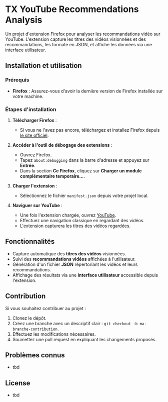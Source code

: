 # TX YouTube Recommendations Analysis

Un projet d'extension Firefox pour analyser les recommandations vidéo sur YouTube. L'extension capture les titres des vidéos visionnées et des recommandations, les formate en JSON, et affiche les données via une interface utilisateur.

## Installation et utilisation

### Prérequis
- **Firefox** : Assurez-vous d'avoir la dernière version de Firefox installée sur votre machine.

### Étapes d'installation

1. **Télécharger Firefox** :
   - Si vous ne l'avez pas encore, téléchargez et installez Firefox depuis [le site officiel](https://www.mozilla.org/fr/firefox/new/).

2. **Accéder à l'outil de débogage des extensions** :
   - Ouvrez Firefox.
   - Tapez `about:debugging` dans la barre d'adresse et appuyez sur **Entrée**.
   - Dans la section **Ce Firefox**, cliquez sur **Charger un module complémentaire temporaire...**.

3. **Charger l'extension** :
   - Sélectionnez le fichier `manifest.json` depuis votre projet local.

4. **Naviguer sur YouTube** :
   - Une fois l'extension chargée, ouvrez [YouTube](https://www.youtube.com).
   - Effectuez une navigation classique en regardant des vidéos.
   - L'extension capturera les titres des vidéos regardées.

## Fonctionnalités

- Capture automatique des **titres des vidéos** visionnées.
- Suivi des **recommandations vidéos** affichées à l'utilisateur.
- Génération d'un fichier **JSON** répertoriant les vidéos et leurs recommandations.
- Affichage des résultats via une **interface utilisateur** accessible depuis l'extension.

## Contribution

Si vous souhaitez contribuer au projet :

1. Clonez le dépôt.
2. Créez une branche avec un descriptif clair : `git checkout -b ma-branche-contribution`.
3. Effectuez les modifications nécessaires.
4. Soumettez une pull request en expliquant les changements proposés.

## Problèmes connus

- tbd

## License

- tbd
